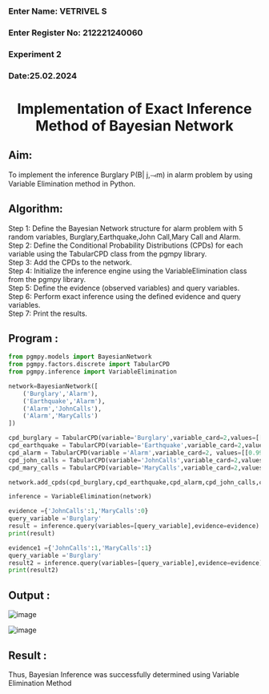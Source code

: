 <H3>Enter Name: VETRIVEL S</H3>
<H3>Enter Register No: 212221240060</H3>
<H3>Experiment 2</H3>
<H3>Date:25.02.2024 </H3>
<h1 align =center>Implementation of Exact Inference Method of Bayesian Network</h1>

## Aim:
  To implement the inference Burglary P(B| j,⥗m) in alarm problem by using Variable Elimination method in Python.

## Algorithm:
  Step 1: Define the Bayesian Network structure for alarm problem with 5 random variables, Burglary,Earthquake,John Call,Mary Call and Alarm.<br>
  Step 2: Define the Conditional Probability Distributions (CPDs) for each variable using the TabularCPD class from the pgmpy library.<br>
  Step 3: Add the CPDs to the network.<br>
  Step 4: Initialize the inference engine using the VariableElimination class from the pgmpy library.<br>
  Step 5: Define the evidence (observed variables) and query variables.<br>
  Step 6: Perform exact inference using the defined evidence and query variables.<br>
  Step 7: Print the results.<br>

## Program :
```python
from pgmpy.models import BayesianNetwork
from pgmpy.factors.discrete import TabularCPD
from pgmpy.inference import VariableElimination
```
```python
network=BayesianNetwork([
    ('Burglary','Alarm'),
    ('Earthquake','Alarm'),
    ('Alarm','JohnCalls'),
    ('Alarm','MaryCalls')
])
```
```python
cpd_burglary = TabularCPD(variable='Burglary',variable_card=2,values=[[0.999],[0.001]])
cpd_earthquake = TabularCPD(variable='Earthquake',variable_card=2,values=[[0.998],[0.002]])
cpd_alarm = TabularCPD(variable ='Alarm',variable_card=2, values=[[0.999, 0.71, 0.06, 0.05],[0.001, 0.29, 0.94, 0.95]],evidence=['Burglary','Earthquake'],evidence_card=[2,2])
cpd_john_calls = TabularCPD(variable='JohnCalls',variable_card=2,values=[[0.95,0.1],[0.05,0.9]],evidence=['Alarm'],evidence_card=[2])
cpd_mary_calls = TabularCPD(variable='MaryCalls',variable_card=2,values=[[0.99,0.3],[0.01,0.7]],evidence=['Alarm'],evidence_card=[2])

```
```python
network.add_cpds(cpd_burglary,cpd_earthquake,cpd_alarm,cpd_john_calls,cpd_mary_calls)

inference = VariableElimination(network)
```
```python
evidence ={'JohnCalls':1,'MaryCalls':0}
query_variable ='Burglary'
result = inference.query(variables=[query_variable],evidence=evidence)
print(result)
```
```python
evidence1 ={'JohnCalls':1,'MaryCalls':1}
query_variable ='Burglary'
result2 = inference.query(variables=[query_variable],evidence=evidence)
print(result2)
```
## Output :

![image](https://github.com/JoyceBeulah/Ex2---AAI/assets/118343698/95a26312-a25d-435a-8217-2c47f5ac2c21)

![image](https://github.com/JoyceBeulah/Ex2---AAI/assets/118343698/f1d60d8f-bda2-4082-9fcb-594eecd08ef9)

## Result :
Thus, Bayesian Inference was successfully determined using Variable Elimination Method

